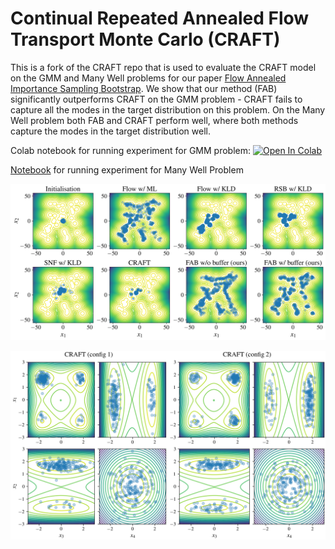 # Continual Repeated Annealed Flow Transport Monte Carlo (CRAFT)

This is a fork of the CRAFT repo that is used to evaluate the CRAFT model on the GMM and Many Well problems for 
our paper [Flow Annealed Importance Sampling Bootstrap](https://arxiv.org/abs/2208.01893).
We show that our method (FAB) significantly outperforms CRAFT on the GMM problem - CRAFT fails to capture all the modes in the target distribution on this problem.
On the Many Well problem both FAB and CRAFT perform well, where both methods capture the modes in the target distribution well.

Colab notebook for running experiment for GMM problem:
<a href="https://colab.research.google.com/github/lollcat/annealed_flow_transport/blob/master/craft_gmm.ipynb" target="_parent"><img src="https://colab.research.google.com/assets/colab-badge.svg" alt="Open In Colab"/></a>

[Notebook](craft_manywell_train_eval.ipynb) for running experiment for Many Well Problem

![Gaussian Mixture Model samples vs contours](MoG.png)

![CRAFT on the Many Well problem](many_well_craft.png)
